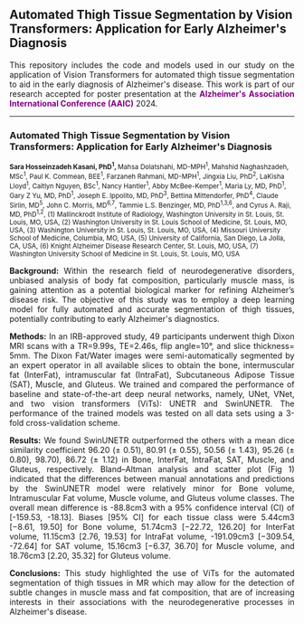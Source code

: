 ## Automated Thigh Tissue Segmentation by Vision Transformers: Application for Early Alzheimer's Diagnosis

<p align="justify"> This repository includes the code and models used in our study on the application of Vision Transformers for automated thigh tissue segmentation to aid in the early diagnosis of Alzheimer's disease. This work is part of our research accepted for poster presentation at the <b style="color:purple;"> Alzheimer's Association International Conference (AAIC)</b> 2024. </p>

-----

### Automated Thigh Tissue Segmentation by Vision Transformers: Application for Early Alzheimer's Diagnosis

<sub><b> Sara Hosseinzadeh Kasani, PhD<sup>1</sup>, </b>
Mahsa Dolatshahi, MD-MPH<sup>1</sup>,
Mahshid Naghashzadeh, MSc<sup>1</sup>, 
Paul K. Commean, BEE<sup>1</sup>, 
Farzaneh Rahmani, MD-MPH<sup>1</sup>,
Jingxia Liu, PhD<sup>2</sup>,
LaKisha Lloyd<sup>1</sup>,
Caitlyn Nguyen, BSc<sup>1</sup>,
Nancy Hantler<sup>1</sup>,
Abby McBee-Kemper<sup>1</sup>,
Maria Ly, MD, PhD<sup>1</sup>,
Gary Z Yu, MD, PhD<sup>1</sup>,
Joseph E. Ippolito, MD, PhD<sup>3</sup>,
Bettina Mittendorfer, PhD<sup>4</sup>,
Claude Sirlin, MD<sup>5</sup>,
John C. Morris, MD<sup>6,7</sup>,
Tammie L.S. Benzinger, MD, PhD<sup>1,3,6</sup>,
and Cyrus A. Raji, MD, PhD<sup>1,2</sup>,
(1) Mallinckrodt Institute of Radiology, Washington University in St. Louis, St. Louis, MO, USA, 
(2) Washington University in St. Louis School of Medicine, St. Louis, MO, USA, 
(3) Washington University in St. Louis, St. Louis, MO, USA, 
(4) Missouri University School of Medicine, Columbia, MO, USA, 
(5) University of California, San Diego, La Jolla, CA, USA, 
(6) Knight Alzheimer Disease Research Center, St. Louis, MO, USA, 
(7) Washington University School of Medicine in St. Louis, St. Louis, MO, USA
</sub>

<p align="justify"><b>Background:</b> Within the research field of neurodegenerative disorders, unbiased analysis of body fat composition, particularly muscle mass, is gaining attention as a potential biological marker for refining Alzheimer’s disease risk. The objective of this study was to employ a deep learning model for fully automated and accurate segmentation of thigh tissues, potentially contributing to early Alzheimer's diagnostics. </p>

<p align="justify"><b>Methods:</b> In an IRB-approved study, 49 participants underwent thigh Dixon MRI scans with a TR=9.99s, TE=2.46s, flip angle=10°, and slice thickness= 5mm. The Dixon Fat/Water images were semi-automatically segmented by an expert operator in all available slices to obtain the bone, intermuscular fat (InterFat), intramuscular fat (IntraFat), Subcutaneous Adipose Tissue (SAT), Muscle, and Gluteus. We trained and compared the performance of baseline and state-of-the-art deep neural networks, namely, UNet, VNet, and two vision transformers (ViTs): UNETR and SwinUNETR. The performance of the trained models was tested on all data sets using a 3-fold cross-validation scheme.</p>

<p align="justify"><b>Results:</b> We found SwinUNETR outperformed the others with a mean dice similarity coefficient 96.20 (± 0.51), 80.91 (± 0.55), 50.56 (± 1.43), 95.26 (± 0.80), 98.70), 86.72 (± 1.12) in Bone, InterFat, IntraFat, SAT, Muscle, and Gluteus, respectively. Bland–Altman analysis and scatter plot (Fig 1) indicated that the differences between manual annotations and predictions by the SwinUNETR model were relatively minor for Bone volume, Intramuscular Fat volume, Muscle volume, and Gluteus volume classes. The overall mean difference is -88.8cm3 with a 95% confidence interval (CI) of [-159.53, -18.13]. Biases [95% CI] for each tissue class were 5.44cm3 [−8.61, 19.50] for Bone volume, 51.74cm3 [−22.72, 126.20] for InterFat volume, 11.15cm3 [2.76, 19.53] for IntraFat volume, -191.09cm3 [−309.54, -72.64] for SAT volume, 15.16cm3 [−6.37, 36.70] for Muscle volume, and 18.76cm3 [2.20, 35.32] for Gluteus volume. </p>

<p align="justify"><b>Conclusions:</b> This study highlighted the use of ViTs for the automated segmentation of thigh tissues in MR which may allow for the detection of subtle changes in muscle mass and fat composition, that are of increasing interests in their associations with the neurodegenerative processes in Alzheimer's disease.</p>

